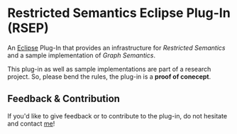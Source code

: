 Restricted Semantics Eclipse Plug-In (RSEP)
===========================================

An [Eclipse](http://eclipse.org/) Plug-In that provides an infrastructure for *Restricted Semantics* and a sample implementation of
*Graph Semantics*.

This plug-in as well as sample implementations are part of a research project. So, please bend the rules, the plug-in is a **proof of conecept**.

Feedback & Contribution
-----------------------

If you'd like to give feedback or to contribute to the plug-in, do not hesitate and contact [me](mailto:hschink@st.ovgu.de)!